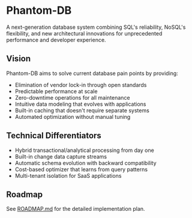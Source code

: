 # Phantom-DB

A next-generation database system combining SQL's reliability, NoSQL's flexibility, and new architectural innovations for unprecedented performance and developer experience.

## Vision

Phantom-DB aims to solve current database pain points by providing:
- Elimination of vendor lock-in through open standards
- Predictable performance at scale
- Zero-downtime operations for all maintenance
- Intuitive data modeling that evolves with applications
- Built-in caching that doesn't require separate systems
- Automated optimization without manual tuning

## Technical Differentiators

- Hybrid transactional/analytical processing from day one
- Built-in change data capture streams
- Automatic schema evolution with backward compatibility
- Cost-based optimizer that learns from query patterns
- Multi-tenant isolation for SaaS applications

## Roadmap

See [ROADMAP.md](ROADMAP.md) for the detailed implementation plan.